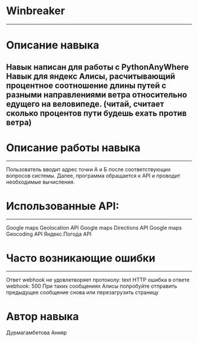 # Winbreaker
-------------------------------------
# Описание навыка
Навык написан для работы с PythonAnyWhere
Навык для яндекс Алисы, расчитывающий процентное соотношение длины путей с разными направлениями ветра относительно едущего на веловипеде. (читай, считает сколько процентов пути будешь ехать против ветра)
-----------------------------------
# Описание работы навыка
-------------------------------------
Пользователь вводит адрес точки А и Б после соответствующих вопросов системы. Далее, программа обращается к API и проводит необходимые вычисления.
# Использованные API:
-------------------------------------
  Google maps Geolocation API
  Google maps Directions API
  Google maps Geocoding API
  Яндекс.Погода API
# Часто возникающие ошибки
------------------------------------------
  Ответ webhook не удовлетворяет протоколу: text
  HTTP ошибка в ответе webhook: 500
При таких сообщениях Алисы попробуйте отправить предыдущее сообщение снова или перезагрузить страницу

# Автор навыка
Дурмагамбетова Анияр
